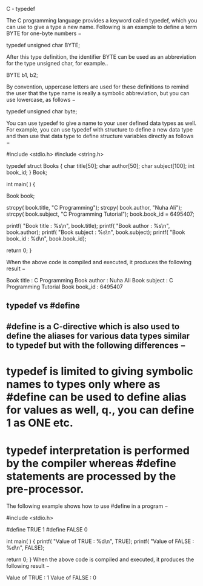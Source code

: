 C - typedef

The C programming language provides a keyword called typedef, which you can use to give a type a new name.
Following is an example to define a term BYTE for one-byte numbers −

typedef unsigned char BYTE;

After this type definition, the identifier BYTE can be used as an abbreviation for the type unsigned char, for example..

BYTE  b1, b2;

By convention, uppercase letters are used for these definitions to remind the user that the type name is really a symbolic abbreviation, but you can use lowercase, as follows −

typedef unsigned char byte;

You can use typedef to give a name to your user defined data types as well. 
For example, you can use typedef with structure to define a new data type and then use that data type to define structure variables directly as follows −

#include <stdio.h>
#include <string.h>
 
typedef struct Books {
   char title[50];
   char author[50];
   char subject[100];
   int book_id;
} Book;
 
int main( ) {

   Book book;
 
   strcpy( book.title, "C Programming");
   strcpy( book.author, "Nuha Ali"); 
   strcpy( book.subject, "C Programming Tutorial");
   book.book_id = 6495407;
 
   printf( "Book title : %s\n", book.title);
   printf( "Book author : %s\n", book.author);
   printf( "Book subject : %s\n", book.subject);
   printf( "Book book_id : %d\n", book.book_id);

   return 0;
}

When the above code is compiled and executed, it produces the following result −

Book  title : C Programming
Book  author : Nuha Ali
Book  subject : C Programming Tutorial
Book  book_id : 6495407

## typedef vs #define

## #define is a C-directive which is also used to define the aliases for various data types similar to typedef but with the following differences −
# typedef is limited to giving symbolic names to types only where as #define can be used to define alias for values as well, q., you can define 1 as ONE etc.
# typedef interpretation is performed by the compiler whereas #define statements are processed by the pre-processor.

The following example shows how to use #define in a program −

#include <stdio.h>
 
#define TRUE  1
#define FALSE 0
 
int main( ) {
   printf( "Value of TRUE : %d\n", TRUE);
   printf( "Value of FALSE : %d\n", FALSE);

   return 0;
}
When the above code is compiled and executed, it produces the following result −

Value of TRUE : 1
Value of FALSE : 0
